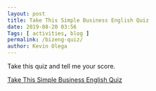 ```yaml
--- 
layout: post 
title: Take This Simple Business English Quiz
date: 2019-08-20 03:56
Tags: [ activities, blog ]
permalink: /bizeng-quiz/ 
author: Kevin Olega 
--- 
```

Take this quiz and tell me your score.


[Take This Simple Business English Quiz](https://www.wallstreetenglish.com/our-english-courses/business-english-test/)